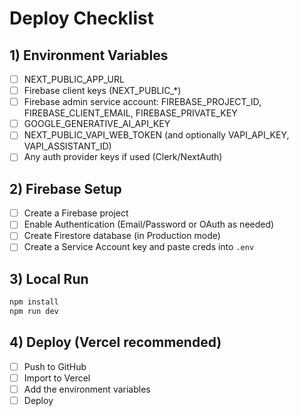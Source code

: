 # Deploy Checklist

## 1) Environment Variables
- [ ] NEXT_PUBLIC_APP_URL
- [ ] Firebase client keys (NEXT_PUBLIC_*)
- [ ] Firebase admin service account: FIREBASE_PROJECT_ID, FIREBASE_CLIENT_EMAIL, FIREBASE_PRIVATE_KEY
- [ ] GOOGLE_GENERATIVE_AI_API_KEY
- [ ] NEXT_PUBLIC_VAPI_WEB_TOKEN (and optionally VAPI_API_KEY, VAPI_ASSISTANT_ID)
- [ ] Any auth provider keys if used (Clerk/NextAuth)

## 2) Firebase Setup
- [ ] Create a Firebase project
- [ ] Enable Authentication (Email/Password or OAuth as needed)
- [ ] Create Firestore database (in Production mode)
- [ ] Create a Service Account key and paste creds into `.env`

## 3) Local Run
```bash
npm install
npm run dev
```

## 4) Deploy (Vercel recommended)
- [ ] Push to GitHub
- [ ] Import to Vercel
- [ ] Add the environment variables
- [ ] Deploy
